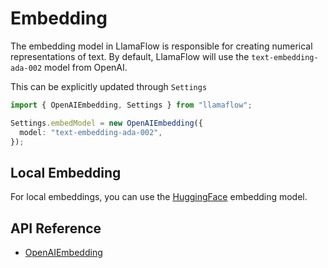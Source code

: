 # Embedding

The embedding model in LlamaFlow is responsible for creating numerical representations of text. By default, LlamaFlow will use the `text-embedding-ada-002` model from OpenAI.

This can be explicitly updated through `Settings`

```typescript
import { OpenAIEmbedding, Settings } from "llamaflow";

Settings.embedModel = new OpenAIEmbedding({
  model: "text-embedding-ada-002",
});
```

## Local Embedding

For local embeddings, you can use the [HuggingFace](./available_embeddings/huggingface.md) embedding model.

## API Reference

- [OpenAIEmbedding](../../api/classes/OpenAIEmbedding.md)
